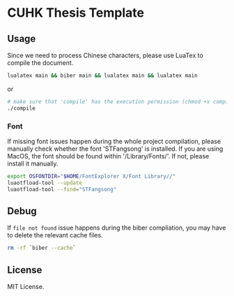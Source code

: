 # CUHK Thesis Template

## Usage

Since we need to process Chinese characters, please use LuaTex to compile the document.

```bash
lualatex main && biber main && lualatex main && lualatex main
```

or

```bash
# make sure that 'compile' has the execution permission (chmod +x compile)
./compile
```

### Font
If missing font issues happen during the whole project compilation, please manually check whether the font 'STFangsong' is installed. If you are using MacOS, the font should be found within '/Library/Fonts/'. If not, please install it manually.

```bash
export OSFONTDIR="$HOME/FontExplorer X/Font Library//"
luaotfload-tool --update
luaotfload-tool --find="STFangsong"
```

## Debug
If `file not found` issue happens during the biber compliation, you may have to delete the relevant cache files.

```bash
rm -rf `biber --cache`
```

## License

MIT License.